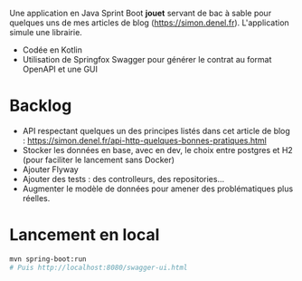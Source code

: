 Une application en Java Sprint Boot **jouet** servant de bac à sable pour quelques uns de mes articles de blog (https://simon.denel.fr). L'application simule une librairie.

* Codée en Kotlin
* Utilisation de Springfox Swagger pour générer le contrat au format OpenAPI et une GUI

# Backlog
* API respectant quelques un des principes listés dans cet article de blog : https://simon.denel.fr/api-http-quelques-bonnes-pratiques.html
* Stocker les données en base, avec en dev, le choix entre postgres et H2 (pour faciliter le lancement sans Docker)
* Ajouter Flyway
* Ajouter des tests : des controlleurs, des repositories...
* Augmenter le modèle de données pour amener des problématiques plus réelles.

# Lancement en local
```bash
mvn spring-boot:run
# Puis http://localhost:8080/swagger-ui.html
```



